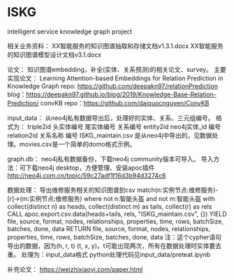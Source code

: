 # ISKG
intelligent service knowledge graph project

相关业务资料：
XX智能服务的知识图谱抽取和存储文档v1.3.1.docx
XX智能服务的知识图谱模型设计文档v3.1.docx

论文：
知识图谱embedding，补全(实体、关系预测)的相关论文、survey。
主要实现论文：
Learning Attention-based Embeddings for Relation Prediction in Knowledge Graph
repo: https://github.com/deepakn97/relationPrediction
blog：https://deepakn97.github.io/blog/2019/Knowledge-Base-Relation-Prediction/
convKB
repo：https://github.com/daiquocnguyen/ConvKB

input_data：
从neo4j私有数据导出后，处理好的实体、关系、三元组编号。
格式为：
triple2id
头实体编号   尾实体编号   关系编号
entity2id
neo4j实体_id  编号
relation2id
关系名称  编号
ISKG_maintain.csv 是从neo4j中导出的，见数据处理。movies.csv是一个简单的domo格式示例。

graph.db：
neo4j私有数据备份，下载neo4j community版本可导入。
导入方法：可下载neo4j desktop，方便管理、安装apoc插件
http://neo4j.com.cn/topic/59c27adf1f16d3b94d3274c6

数据处理：
导出维修服务相关的知识图谱到csv
match(n:实例节点:维修服务)-[r]->(m:实例节点:维修服务)
where not n:智能头盔 and not m:智能头盔
with collect(distinct n) as heads, collect(distinct m) as tails, collect(r) as rels
CALL apoc.export.csv.data(heads+tails, rels, "ISKG_maintain.csv", {})
YIELD file, source, format, nodes, relationships, properties, time, rows, batchSize, batches, done, data
RETURN file, source, format, nodes, relationships, properties, time, rows, batchSize, batches, done, data
注：这个cypher语句导出的数据，因为(h, r, t) (t, x, y)，t可能出现两次，所有在数据处理时实体要去重。
处理为：input_data格式
python处理代码见input_data/preteat.ipynb

补充论文：
https://weizhixiaoyi.com/paper.html
